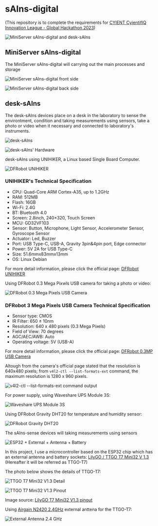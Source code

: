 # sAIns-digital

(This repository is to complete the requirements for [CYIENT CyientifIQ Innovation League - Global Hackathon 2023](https://cyient.hackerearth.com/))

![MiniServer sAIns-digital and desk-sAIns](https://github.com/danito-net/sAIns-digital/blob/main/MiniServer-sAIns-digital/images/MiniServer-desk-sAIns-digital-cyient.png)

## MiniServer sAIns-digital

The MiniServer sAIns-digital will carrying out the main processes and storage

![MiniServer sAIns-digital front side](https://github.com/danito-net/sAIns-digital/blob/main/MiniServer-sAIns-digital/images/MiniServer-sAIns-digital-front.png)

![MiniServer sAIns-digital back side](https://github.com/danito-net/sAIns-digital/blob/main/MiniServer-sAIns-digital/images/MiniServer-sAIns-digital-back.png)

## desk-sAIns

The desk-sAIns devices place on a desk in the laboratory to sense the environtment, condition and taking measurements using sensors, take a photo or video when it necessary and connected to laboratory's instruments.

![desk-sAIns](https://github.com/danito-net/sAIns-digital/blob/main/desk-sAIns/images/desk-sAIns-cyient.png)

![desk-sAIns' Hardware](https://github.com/danito-net/sAIns-digital/blob/main/desk-sAIns/images/desk-sains-hardware.png)

desk-sAIns using UNIHIKER, a Linux based Single Board Computer.

![DFRobot UNIHIKER](https://github.com/danito-net/sAIns-digital/blob/main/unihiker/images/dfrobot-unihiker.png)


### UNIHIKER's Technical Specification

* CPU: Quad-Core ARM Cortex-A35, up to 1.2GHz
* RAM: 512MB
* Flash: 16GB
* Wi-Fi: 2.4G
* BT: Bluetooth 4.0
* Screen: 2.8inch, 240×320, Touch Screen
* MCU: GD32VF103
* Sensor: Button, Microphone, Light Sensor, Accelerometer Sensor, Gyroscope Sensor
* Actuator: Led, Buzzer
* Port: USB Type-C, USB-A, Gravity 3pin&4pin port, Edge connector
* Power: 5V 2A for USB Type-C
* Size: 51.6mmx83mmx13mm
* OS: Linux Debian

For more detail information, please click the official page: [DFRobot UNIHIKER](https://www.dfrobot.com/product-2691.html)

Using DFRobot 0.3 Mega Pixwls USB camera for taking a photo or video:

![DFRobot 0.3 Mega Pixels USB Camera](https://github.com/danito-net/sAIns-digital/blob/main/camera/dfrobot-03-mp-usb-camera/images/dfrobot-03mp-usb-camera.png)


### DFRobot 3 Mega Pixels USB Camera Technical Specification

* Sensor type: CMOS
* IR Filter: 650 ± 10nm
* Resolution: 640 x 480 pixels (0.3 Mega Pixels)
* Field of View: 70 degrees
* AGC/AEC/AWB: Auto
* Operating voltage: 5V (USB-A)

For more detail information, please click the official page: [DFRobot 0.3MP USB Camera](https://www.dfrobot.com/product-2089.html)

Altough from the camera's official page stated that the resolution is 640x480 pixels; from `v4l2-ctl --list-formats-ext` command, the maximum resolution is 1280 x 960 pixels.

![v4l2-ctl --list-formats-ext command output](https://github.com/danito-net/sAIns-digital/blob/main/camera/dfrobot-03-mp-usb-camera/images/v4l2-ctl--list-formats-ext.png)

For power supply, using Waveshare UPS Module 3S:

![Waveshare UPS Module 3S](https://github.com/danito-net/sAIns-digital/blob/main/ups/waveshare-ups-module-3s/images/waveshare-ups-module-3s.png)


Using DFRobot Gravity DHT20 for temperature and humidity sensor:

![DFRobot Gravity DHT20](https://github.com/danito-net/sAIns-digital/blob/main/sensors/images/gravity-dht20-sensor.jpg)

The sAIns-sense devices will taking measurements using sensors

![ESP32 + External + Antenna + Battery](https://github.com/danito-net/sAIns-digital/blob/main/esp32/images/esp32-antenna-battery.png)


In this project, I use a microcontroller based on the ESP32 chip which has an external antenna and battery sockets: [LilyGO / TTGO T7 Mini32 V 1.3](https://www.lilygo.cc/products/t7-v1-3-mini-32-esp32) (Hereafter it will be referred as TTGO-T7)


The photo below shows the details of TTGO-T7:

![TTGO T7 Mini32 V1.3 Detail](https://github.com/danito-net/sAIns-digital/blob/main/esp32/images/TTGO-T7-Mini32-V13.png)

![TTGO T7 Mini32 V1.3 Pinout](https://github.com/danito-net/sAIns-digital/blob/main/esp32/images/ttgo-t7-mini32-v13-pinout.png)

Image source: [LilyGO T7 Mini32 V1.3 pinout](https://www.lilygo.cc/cdn/shop/products/H3d70f69649bb4870af424b7ce6f6e0eaG.jpg)


Using [Airgain N2420 2.4GHz](https://www.arcantenna.com/products/n2420-pk1-g100u-airgain-dual-band-2-4-2-49-ghz-pcb-plug-and-play-antenna-with-100-mm-cable-and-u-fl-connector) external anttena for the TTGO-T7:

![External Antenna 2.4 GHz](https://github.com/danito-net/sAIns-digital/blob/main/esp32/images/external-antenna.png)

